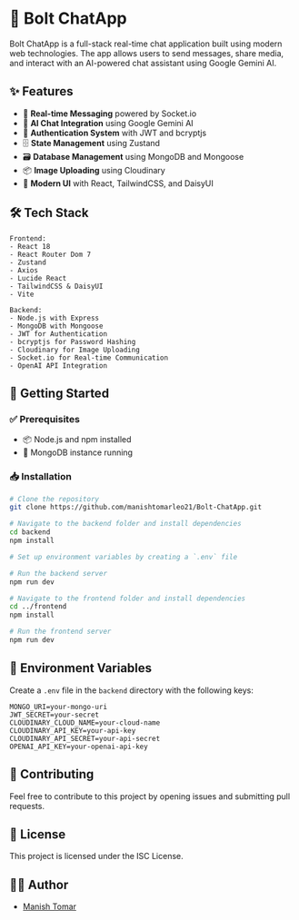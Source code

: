 # 🚀 Bolt ChatApp

Bolt ChatApp is a full-stack real-time chat application built using modern web technologies. The app allows users to send messages, share media, and interact with an AI-powered chat assistant using Google Gemini AI.

## ✨ Features

- 💬 **Real-time Messaging** powered by Socket.io
- 🤖 **AI Chat Integration** using Google Gemini AI
- 🔑 **Authentication System** with JWT and bcryptjs
- 🗄️ **State Management** using Zustand
- 🗃️ **Database Management** using MongoDB and Mongoose
- 📦 **Image Uploading** using Cloudinary
- 🎨 **Modern UI** with React, TailwindCSS, and DaisyUI

## 🛠️ Tech Stack

```plaintext
Frontend:
- React 18
- React Router Dom 7
- Zustand
- Axios
- Lucide React
- TailwindCSS & DaisyUI
- Vite

Backend:
- Node.js with Express
- MongoDB with Mongoose
- JWT for Authentication
- bcryptjs for Password Hashing
- Cloudinary for Image Uploading
- Socket.io for Real-time Communication
- OpenAI API Integration
```

## 🚀 Getting Started

### ✅ Prerequisites

- 📦 Node.js and npm installed
- 🍃 MongoDB instance running

### 📥 Installation

```bash
# Clone the repository
git clone https://github.com/manishtomarleo21/Bolt-ChatApp.git

# Navigate to the backend folder and install dependencies
cd backend
npm install

# Set up environment variables by creating a `.env` file

# Run the backend server
npm run dev

# Navigate to the frontend folder and install dependencies
cd ../frontend
npm install

# Run the frontend server
npm run dev
```

## 🔑 Environment Variables

Create a `.env` file in the `backend` directory with the following keys:

```plaintext
MONGO_URI=your-mongo-uri
JWT_SECRET=your-secret
CLOUDINARY_CLOUD_NAME=your-cloud-name
CLOUDINARY_API_KEY=your-api-key
CLOUDINARY_API_SECRET=your-api-secret
OPENAI_API_KEY=your-openai-api-key
```

## 🤝 Contributing

Feel free to contribute to this project by opening issues and submitting pull requests.

## 📄 License

This project is licensed under the ISC License.

## 👨‍💻 Author

- [Manish Tomar](https://github.com/manishtomarleo21)
